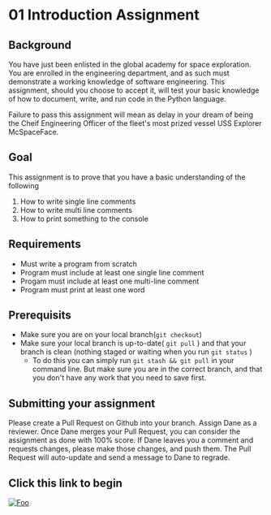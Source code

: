 # 01 Introduction Assignment

## Background
You have just been enlisted in the global academy for space exploration. You are enrolled in the engineering department, and as such must demonstrate a working knowledge of software engineering. This assignment, should you choose to accept it, will test your basic knowledge of how to document, write, and run code in the Python language.

Failure to pass this assignment will mean as delay in your dream of being the Cheif Engineering Officer of the fleet's most prized vessel USS Explorer McSpaceFace.

## Goal
This assignment is to prove that you have a basic understanding of the following
1. How to write single line comments
2. How to write multi line comments
3. How to print something to the console

## Requirements
- Must write a program from scratch
- Program must include at least one single line comment
- Progam must include at least one multi-line comment
- Program must print at least one word

## Prerequisits
- Make sure you are on your local branch(`git checkout`)
- Make sure your local branch is up-to-date( `git pull` ) and that your branch is clean (nothing staged or waiting when you run `git status` )
  - To do this you can simply run `git stash && git pull` in your command line. But make sure you are in the correct branch, and that you don't have any work that you need to save first.

## Submitting your assignment
Please create a Pull Request on Github into your branch. Assign Dane as a reviewer. Once Dane merges your Pull Request, you can consider the assignment as done with 100% score. If Dane leaves you a comment and requests changes, please make those changes, and push them. The Pull Request will auto-update and send a message to Dane to regrade.

## Click this link to begin
<a href="https://gitpod.io/#github.com/hixson-dane/python-class/blob/main/01_Introduction/01_introduction_assignment.py" rel="some text">![Foo](https://camo.githubusercontent.com/76e60919474807718793857d8eb615e7a50b18b04050577e5a35c19421f260a3/68747470733a2f2f676974706f642e696f2f627574746f6e2f6f70656e2d696e2d676974706f642e737667)</a>